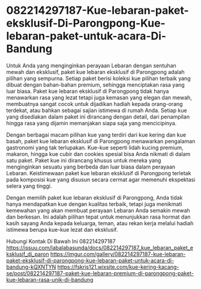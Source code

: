 # 082214297187-Kue-lebaran-paket-eksklusif-Di-Parongpong-Kue-lebaran-paket-untuk-acara-Di-Bandung

Untuk Anda yang menginginkan perayaan Lebaran dengan sentuhan mewah dan eksklusif, paket kue lebaran eksklusif di Parongpong adalah pilihan yang sempurna. Setiap paket berisi koleksi kue pilihan terbaik yang dibuat dengan bahan-bahan premium, sehingga menciptakan rasa yang luar biasa. Paket kue lebaran eksklusif di Parongpong tidak hanya menawarkan rasa yang lezat tetapi juga kemasan yang elegan dan mewah, membuatnya sangat cocok untuk dijadikan hadiah kepada orang-orang terdekat, atau bahkan sebagai sajian istimewa di rumah Anda. Setiap kue yang disediakan dalam paket ini dirancang dengan detail, dari penampilan hingga rasa yang dijamin memanjakan siapa saja yang mencicipinya.

Dengan berbagai macam pilihan kue yang terdiri dari kue kering dan kue basah, paket kue lebaran eksklusif di Parongpong menawarkan pengalaman gastronomi yang tak terlupakan. Kue-kue seperti lidah kucing premium, makaron, hingga kue cubir dan cookies spesial bisa Anda nikmati di dalam satu paket. Paket kue ini dirancang khusus untuk mereka yang menginginkan sesuatu yang berbeda dan luar biasa dalam perayaan Lebaran. Keistimewaan paket kue lebaran eksklusif di Parongpong terletak pada komposisi kue yang disusun secara cermat agar memenuhi ekspektasi selera yang tinggi.

Dengan memilih paket kue lebaran eksklusif di Parongpong, Anda tidak hanya mendapatkan kue dengan kualitas terbaik, tetapi juga menikmati kemewahan yang akan membuat perayaan Lebaran Anda semakin mewah dan berkesan. Ini adalah pilihan tepat untuk menunjukkan rasa hormat dan kasih sayang Anda kepada keluarga, teman, atau rekan kerja melalui hadiah istimewa berupa kue-kue lezat dan eksklusif.

Hubungi Kontak Di Bawah Ini
082214297187
https://issuu.com/labalabasunda/docs/082214297187_kue_lebaran_paket_eksklusif_di_paron
https://imgur.com/gallery/082214297187-kue-lebaran-paket-eksklusif-di-parongpong-kue-lebaran-paket-untuk-acara-di-bandung-kQXNTYN
https://fskris121.wixsite.com/kue-kering-kacang-se/post/082214297187-paket-kue-lebaran-premium-di-parongpong-paket-kue-lebaran-rasa-unik-di-bandung
